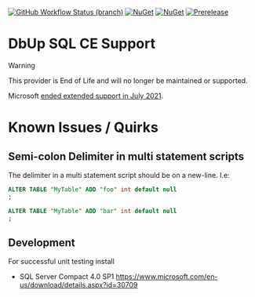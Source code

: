 [![GitHub Workflow Status (branch)](https://img.shields.io/github/actions/workflow/status/DbUp/dbup-sqlce/main.yml?branch=main)](https://github.com/DbUp/dbup-sqlce/actions/workflows/main.yml?query=branch%3Amain)
[![NuGet](https://img.shields.io/nuget/dt/dbup-sqlce.svg)](https://www.nuget.org/packages/dbup-sqlce)
[![NuGet](https://img.shields.io/nuget/v/dbup-sqlce.svg)](https://www.nuget.org/packages/dbup-sqlce)
[![Prerelease](https://img.shields.io/nuget/vpre/dbup-sqlce?color=orange&label=prerelease)](https://www.nuget.org/packages/dbup-sqlce)

# DbUp SQL CE Support
> [!WARNING]
> This provider is End of Life and will no longer be maintained or supported.
> 
> Microsoft [ended extended support in July 2021](https://en.wikipedia.org/wiki/SQL_Server_Compact).

# Known Issues / Quirks

## Semi-colon Delimiter in multi statement scripts

The delimiter in a multi statement script should be on a new-line. I.e:

```sql
ALTER TABLE "MyTable" ADD "foo" int default null
;

ALTER TABLE "MyTable" ADD "bar" int default null
;
```


## Development

For successful unit testing install

- SQL Server Compact 4.0 SP1 https://www.microsoft.com/en-us/download/details.aspx?id=30709